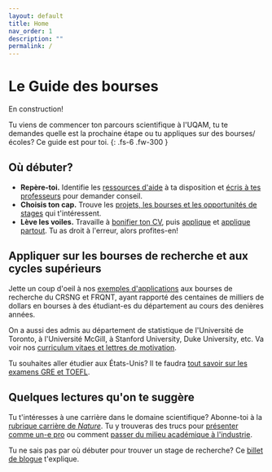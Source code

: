 ```yaml
---
layout: default
title: Home
nav_order: 1
description: ""
permalink: /
---
```


# Le Guide des bourses

En construction!

Tu viens de commencer ton parcours scientifique à l'UQAM, tu te demandes quelle est la prochaine étape ou tu appliques sur des bourses/écoles? Ce guide est pour toi. {: .fs-6 .fw-300 }

## Où débuter?
 - **Repère-toi.** Identifie les [ressources d'aide]() à ta disposition et [écris à tes professeurs]() pour demander conseil.
 - **Choisis ton cap.** Trouve les [projets, les bourses et les opportunités de stages]() qui t'intéressent. 
 - **Lève les voiles.** Travaille à [bonifier ton CV](), puis [applique]() et [applique partout](). Tu as droit à l'erreur, alors profites-en!
 
 ## Appliquer sur les bourses de recherche et aux cycles supérieurs

Jette un coup d'oeil à nos [exemples d'applications]() aux bourses de recherche du CRSNG et FRQNT, ayant rapporté des centaines de milliers de dollars en bourses à des étudiant-es du département au cours des denières années.
  
On a aussi des admis au département de statistique de l'Université de Toronto, à l'Université McGill, à Stanford University, Duke University, etc. Va voir nos [curriculum vitaes et lettres de motivation]().

Tu souhaites aller étudier aux États-Unis? Il te faudra [tout savoir sur les examens GRE et TOEFL]().

## Quelques lectures qu'on te suggère

Tu t'intéresses à une carrière dans le domaine scientifique? Abonne-toi à la [rubrique carrière de *Nature*](https://www.nature.com/nature/articles?type=career-column). Tu y trouveras des trucs pour [présenter comme un-e pro](https://www.nature.com/articles/d41586-019-01041-9) ou comment [passer du milieu académique à l'industrie](https://www.nature.com/articles/d41586-019-00692-y).

Tu ne sais pas par où débuter pour trouver un stage de recherche? Ce [billet de blogue](https://macrogrrrls.wordpress.com/2018/10/09/women-in-undergraduate-degrees-this-is-how-to-get-research-experience/) t'explique.
